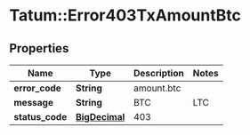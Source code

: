 # Tatum::Error403TxAmountBtc

## Properties
Name | Type | Description | Notes
------------ | ------------- | ------------- | -------------
**error_code** | **String** | amount.btc | 
**message** | **String** | BTC|LTC|BCH payment amount must be at least 0.00000000000001, not ${transaction.amount}. | 
**status_code** | [**BigDecimal**](BigDecimal.md) | 403 | 

